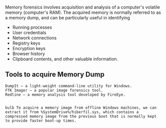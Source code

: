 Memory forensics involves acquisition and analysis of a computer's volatile memory (computer's RAM). 
The acquired memory is normally referred to as a memory dump, and can be particularly useful in identifying 
- Running processes
- User credentials
- Network connections
- Registry keys
- Encryption keys
- Browser history
- Clipboard contents, and other valuable information.

## Tools to acquire Memory Dump

    DumpIt — a light-weight command-line utility for Windows.
    FTK Imager — a popular image forensics tool.
    Redline — a memory analysis tool developed by FireEye.
    
    
    bulb To acquire a memory image from offline Windows machines, we can extract it from %SystemDrive%/hiberfil.sys, which contains a compressed memory image from the previous boot that is normally kept to provide faster boot-up times.

